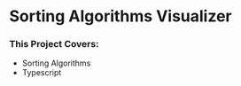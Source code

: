 <h1>Sorting Algorithms Visualizer</h1>

<h3>This Project Covers:</h3>
<ul>
<li>Sorting Algorithms</li>
<li>Typescript</li>
</ul>
